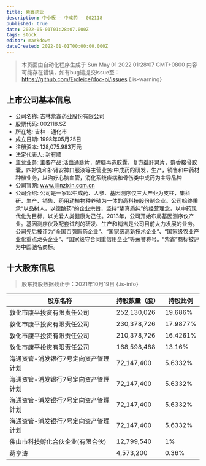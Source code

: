 ```yaml
---
title: 紫鑫药业
description: 中小板 - 中成药 - 002118
published: true
date: 2022-05-01T01:28:07.000Z
tags: stock
editor: markdown
dateCreated: 2022-01-01T00:00:00.000Z
---
```


> 本页面由自动化程序生成于 Sun May 01 2022 01:28:07 GMT+0800
> 内容可能存在错误，如有bug请提交issue至：https://github.com/Eroleice/doc-pi/issues
{.is-warning}

## 上市公司基本信息
- 公司名称: 吉林紫鑫药业股份有限公司
- 股票代码: 002118.SZ
- 所在地: 吉林 - 通化市
- 成立日期: 1998年05月25日
- 注册资本: 128,075.983万元
- 法定代表人: 封有顺
- 主营业务: 主要产品:活血通脉片，醒脑再造胶囊，复方益肝灵片，麝香接骨胶囊，四妙丸和补肾安神口服液等主营业务:中成药的研发，生产，销售和中药材种植业务，以治疗心脑血管，消化系统疾病和骨伤类中成药为主导品种
- 公司官网: www.jilinzixin.com.cn
- 公司介绍: 公司是一家以中成药、人参、基因测序仪三大产业为支柱，集科研、生产、销售、药用动植物种养殖为一体的高科技股份制企业。公司始终秉承“以品树人，以德酿药”的企业宗旨，坚持“挚真质纯”的经营理念，以中药现代化为目标，以关爱人类健康为己任。2013年，公司开始布局基因测序仪产业。基因测序仪及配套试剂的研发、生产和销售是公司目前大力发展的业务。公司先后被评为“全国百强医药企业”、“国家级高新技术企业”、“国家级农业产业化重点龙头企业”、“国家级守合同重信用企业”等荣誉称号。“紫鑫”商标被评为中国驰名商标。


## 十大股东信息
> 股东持股数据截止于：2021年10月19日
{.is-info}

| 股东名称 | 持股数量（股） | 持股比例 |
| --- | --- | --- |
| 敦化市康平投资有限责任公司 | 252,130,026 | 19.686% |
| 敦化市康平投资有限责任公司 | 230,378,726 | 17.9877% |
| 敦化市康平投资有限责任公司 | 210,378,726 | 16.4261% |
| 敦化市康平投资有限责任公司 | 168,598,488 | 13.16% |
| 海通资管-浦发银行7号定向资产管理计划 | 72,147,400 | 5.6332% |
| 海通资管-浦发银行7号定向资产管理计划 | 72,147,400 | 5.6332% |
| 海通资管-浦发银行7号定向资产管理计划 | 72,147,400 | 5.6332% |
| 海通资管-浦发银行7号定向资产管理计划 | 72,147,400 | 5.6332% |
| 佛山市科技孵化合伙企业(有限合伙) | 12,799,540 | 1% |
| 葛亨涛 | 4,573,200 | 0.36% |




